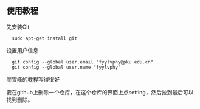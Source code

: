 ## 使用教程
先安装Git
```
  sudo apt-get install git
```
设置用户信息
```
  git config --global user.email "fyylvphy@pku.edu.cn"
  git config --global user.name "fyylvphy"
```
[廖雪峰的教程](https://www.liaoxuefeng.com/wiki/896043488029600/896827951938304#0)写得很好

要在github上删除一个仓库，在这个仓库的界面上点setting，然后拉到最后可以找到删除。
